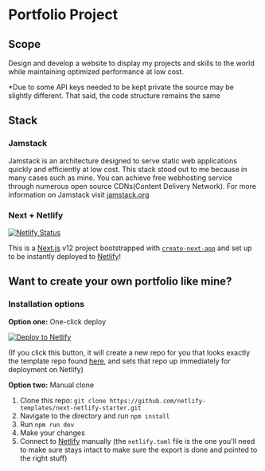# Portfolio Project

## Scope

Design and develop a website to display my projects and skills to the world while maintaining optimized performance at low cost.

*Due to some API keys needed to be kept private the source may be slightly different. That said, the code structure remains the same

## Stack

### Jamstack

Jamstack is an architecture designed to serve static web applications quickly and efficiently at low cost. This stack stood out to me because in many cases such as mine. You can achieve free webhosting service through numerous open source CDNs(Content Delivery Network). For more information on Jamstack visit [jamstack.org](https://jamstack.org/)

### Next + Netlify

[![Netlify Status](https://api.netlify.com/api/v1/badges/588ca346-25c3-4670-b7da-854d24a03d32/deploy-status)](https://app.netlify.com/sites/levthedev-portfolio/deploys)

This is a [Next.js](https://nextjs.org/) v12 project bootstrapped with [`create-next-app`](https://github.com/vercel/next.js/tree/canary/packages/create-next-app) and set up to be instantly deployed to [Netlify](https://url.netlify.com/SyTBPVamO)!

## Want to create your own portfolio like mine?

### Installation options

**Option one:** One-click deploy

[![Deploy to Netlify](https://www.netlify.com/img/deploy/button.svg)](https://app.netlify.com/start/deploy?repository=https://github.com/netlify-templates/next-netlify-starter&utm_source=github&utm_medium=nextstarter-cs&utm_campaign=devex-cs)

(If you click this button, it will create a new repo for you that looks exactly the template repo found [here](https://github.com/netlify-templates/next-netlify-starter), and sets that repo up immediately for deployment on Netlify)

**Option two:** Manual clone

1. Clone this repo: `git clone https://github.com/netlify-templates/next-netlify-starter.git`
2. Navigate to the directory and run `npm install`
3. Run `npm run dev`
4. Make your changes
5. Connect to [Netlify](https://url.netlify.com/Bk4UicocL) manually (the `netlify.toml` file is the one you'll need to make sure stays intact to make sure the export is done and pointed to the right stuff)
